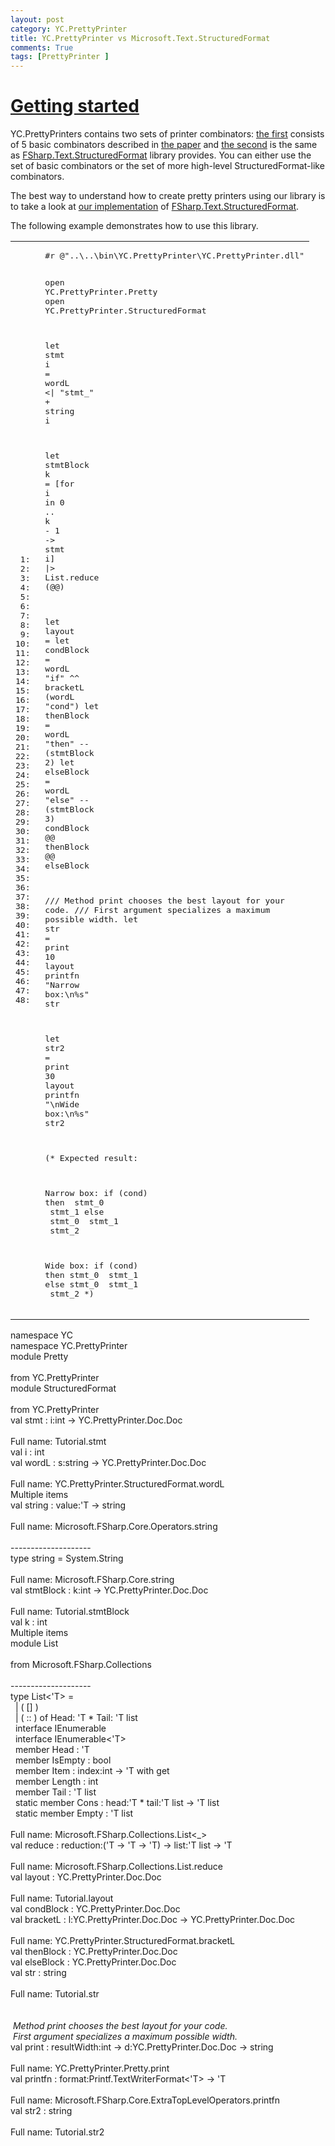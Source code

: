 ```yaml
---
layout: post
category: YC.PrettyPrinter
title: YC.PrettyPrinter vs Microsoft.Text.StructuredFormat
comments: True
tags: [PrettyPrinter ]
---
```

        
<h1><a name="Getting-started" class="anchor" href="#Getting-started">Getting started</a></h1>

<p>YC.PrettyPrinters contains two sets of printer combinators: 
<a href="http://yaccconstructor.github.io/YC.PrettyPrinter/reference/yc-prettyprinter-doc-doc.html">the first</a> 
consists of 5 basic combinators described in 
<a href="http://link.springer.com/chapter/10.1007%2F978-3-662-46823-4_21">the paper</a>
and <a href="http://yaccconstructor.github.io/YC.PrettyPrinter/reference/yc-prettyprinter-structuredformat.html">the second</a> is the same as 
<a href="https://github.com/fsprojects/FSharpx.Extras/tree/master/src/FSharpx.Text.StructuredFormat">FSharp.Text.StructuredFormat</a>
library provides. You can either use the set of basic combinators or the set of more high-level StructuredFormat-like combinators.</p>

<p>The best way to understand how to create pretty printers using our library is to take a look 
at <a href="https://github.com/YaccConstructor/YC.PrettyPrinter/blob/master/src/YC.PrettyPrinter/StructuredFormat.fs">our implementation</a> of
<a href="https://github.com/fsprojects/FSharpx.Extras/tree/master/src/FSharpx.Text.StructuredFormat">FSharp.Text.StructuredFormat</a>.</p>

<p>The following example demonstrates how to use this library.</p>

<table class="pre"><tr><td class="lines"><pre class="fssnip">
<span class="l"> 1: </span>
<span class="l"> 2: </span>
<span class="l"> 3: </span>
<span class="l"> 4: </span>
<span class="l"> 5: </span>
<span class="l"> 6: </span>
<span class="l"> 7: </span>
<span class="l"> 8: </span>
<span class="l"> 9: </span>
<span class="l">10: </span>
<span class="l">11: </span>
<span class="l">12: </span>
<span class="l">13: </span>
<span class="l">14: </span>
<span class="l">15: </span>
<span class="l">16: </span>
<span class="l">17: </span>
<span class="l">18: </span>
<span class="l">19: </span>
<span class="l">20: </span>
<span class="l">21: </span>
<span class="l">22: </span>
<span class="l">23: </span>
<span class="l">24: </span>
<span class="l">25: </span>
<span class="l">26: </span>
<span class="l">27: </span>
<span class="l">28: </span>
<span class="l">29: </span>
<span class="l">30: </span>
<span class="l">31: </span>
<span class="l">32: </span>
<span class="l">33: </span>
<span class="l">34: </span>
<span class="l">35: </span>
<span class="l">36: </span>
<span class="l">37: </span>
<span class="l">38: </span>
<span class="l">39: </span>
<span class="l">40: </span>
<span class="l">41: </span>
<span class="l">42: </span>
<span class="l">43: </span>
<span class="l">44: </span>
<span class="l">45: </span>
<span class="l">46: </span>
<span class="l">47: </span>
<span class="l">48: </span>
</pre>
</td>
<td class="snippet"><pre class="fssnip">
<span class="prep">#r</span> <span class="s">@&quot;..\..\bin\YC.PrettyPrinter\YC.PrettyPrinter.dll&quot;</span>

<span class="k">open</span> <span onmouseout="hideTip(event, 'fs1', 1)" onmouseover="showTip(event, 'fs1', 1)" class="i">YC</span><span class="o">.</span><span onmouseout="hideTip(event, 'fs2', 2)" onmouseover="showTip(event, 'fs2', 2)" class="i">PrettyPrinter</span><span class="o">.</span><span onmouseout="hideTip(event, 'fs3', 3)" onmouseover="showTip(event, 'fs3', 3)" class="i">Pretty</span>
<span class="k">open</span> <span onmouseout="hideTip(event, 'fs1', 4)" onmouseover="showTip(event, 'fs1', 4)" class="i">YC</span><span class="o">.</span><span onmouseout="hideTip(event, 'fs2', 5)" onmouseover="showTip(event, 'fs2', 5)" class="i">PrettyPrinter</span><span class="o">.</span><span onmouseout="hideTip(event, 'fs4', 6)" onmouseover="showTip(event, 'fs4', 6)" class="i">StructuredFormat</span>

<span class="k">let</span> <span onmouseout="hideTip(event, 'fs5', 7)" onmouseover="showTip(event, 'fs5', 7)" class="f">stmt</span> <span onmouseout="hideTip(event, 'fs6', 8)" onmouseover="showTip(event, 'fs6', 8)" class="i">i</span> <span class="o">=</span> <span onmouseout="hideTip(event, 'fs7', 9)" onmouseover="showTip(event, 'fs7', 9)" class="f">wordL</span> <span class="o">&lt;|</span> <span class="s">&quot;stmt_&quot;</span> <span class="o">+</span> <span onmouseout="hideTip(event, 'fs8', 10)" onmouseover="showTip(event, 'fs8', 10)" class="f">string</span> <span onmouseout="hideTip(event, 'fs6', 11)" onmouseover="showTip(event, 'fs6', 11)" class="i">i</span>

<span class="k">let</span> <span onmouseout="hideTip(event, 'fs9', 12)" onmouseover="showTip(event, 'fs9', 12)" class="f">stmtBlock</span> <span onmouseout="hideTip(event, 'fs10', 13)" onmouseover="showTip(event, 'fs10', 13)" class="i">k</span> <span class="o">=</span>
    [<span class="k">for</span> <span onmouseout="hideTip(event, 'fs6', 14)" onmouseover="showTip(event, 'fs6', 14)" class="i">i</span> <span class="k">in</span> <span class="n">0</span> <span class="o">..</span> <span onmouseout="hideTip(event, 'fs10', 15)" onmouseover="showTip(event, 'fs10', 15)" class="i">k</span> <span class="o">-</span> <span class="n">1</span> <span class="k">-&gt;</span> <span onmouseout="hideTip(event, 'fs5', 16)" onmouseover="showTip(event, 'fs5', 16)" class="f">stmt</span> <span onmouseout="hideTip(event, 'fs6', 17)" onmouseover="showTip(event, 'fs6', 17)" class="i">i</span>]
    <span class="o">|&gt;</span> <span onmouseout="hideTip(event, 'fs11', 18)" onmouseover="showTip(event, 'fs11', 18)" class="t">List</span><span class="o">.</span><span onmouseout="hideTip(event, 'fs12', 19)" onmouseover="showTip(event, 'fs12', 19)" class="f">reduce</span> (<span class="o">@@</span>)

<span class="k">let</span> <span onmouseout="hideTip(event, 'fs13', 20)" onmouseover="showTip(event, 'fs13', 20)" class="i">layout</span> <span class="o">=</span>
   <span class="k">let</span> <span onmouseout="hideTip(event, 'fs14', 21)" onmouseover="showTip(event, 'fs14', 21)" class="i">condBlock</span> <span class="o">=</span> <span onmouseout="hideTip(event, 'fs7', 22)" onmouseover="showTip(event, 'fs7', 22)" class="f">wordL</span> <span class="s">&quot;if&quot;</span> <span class="o">^^</span> <span onmouseout="hideTip(event, 'fs15', 23)" onmouseover="showTip(event, 'fs15', 23)" class="f">bracketL</span> (<span onmouseout="hideTip(event, 'fs7', 24)" onmouseover="showTip(event, 'fs7', 24)" class="f">wordL</span> <span class="s">&quot;cond&quot;</span>)
   <span class="k">let</span> <span onmouseout="hideTip(event, 'fs16', 25)" onmouseover="showTip(event, 'fs16', 25)" class="i">thenBlock</span> <span class="o">=</span> <span onmouseout="hideTip(event, 'fs7', 26)" onmouseover="showTip(event, 'fs7', 26)" class="f">wordL</span> <span class="s">&quot;then&quot;</span> <span class="o">--</span> (<span onmouseout="hideTip(event, 'fs9', 27)" onmouseover="showTip(event, 'fs9', 27)" class="f">stmtBlock</span> <span class="n">2</span>)
   <span class="k">let</span> <span onmouseout="hideTip(event, 'fs17', 28)" onmouseover="showTip(event, 'fs17', 28)" class="i">elseBlock</span> <span class="o">=</span> <span onmouseout="hideTip(event, 'fs7', 29)" onmouseover="showTip(event, 'fs7', 29)" class="f">wordL</span> <span class="s">&quot;else&quot;</span> <span class="o">--</span> (<span onmouseout="hideTip(event, 'fs9', 30)" onmouseover="showTip(event, 'fs9', 30)" class="f">stmtBlock</span> <span class="n">3</span>)
   <span onmouseout="hideTip(event, 'fs14', 31)" onmouseover="showTip(event, 'fs14', 31)" class="i">condBlock</span>
   <span class="o">@@</span> <span onmouseout="hideTip(event, 'fs16', 32)" onmouseover="showTip(event, 'fs16', 32)" class="i">thenBlock</span>
   <span class="o">@@</span> <span onmouseout="hideTip(event, 'fs17', 33)" onmouseover="showTip(event, 'fs17', 33)" class="i">elseBlock</span>

<span class="c">/// Method print chooses the best layout for your code.</span>
<span class="c">/// First argument specializes a maximum possible width.</span>
<span class="k">let</span> <span onmouseout="hideTip(event, 'fs18', 34)" onmouseover="showTip(event, 'fs18', 34)" class="i">str</span> <span class="o">=</span> <span onmouseout="hideTip(event, 'fs19', 35)" onmouseover="showTip(event, 'fs19', 35)" class="f">print</span> <span class="n">10</span> <span onmouseout="hideTip(event, 'fs13', 36)" onmouseover="showTip(event, 'fs13', 36)" class="i">layout</span>
<span onmouseout="hideTip(event, 'fs20', 37)" onmouseover="showTip(event, 'fs20', 37)" class="f">printfn</span> <span class="s">&quot;Narrow box:</span><span class="e">\n</span><span class="s"></span><span class="pf">%s</span><span class="s">&quot;</span> <span onmouseout="hideTip(event, 'fs18', 38)" onmouseover="showTip(event, 'fs18', 38)" class="i">str</span>

<span class="k">let</span> <span onmouseout="hideTip(event, 'fs21', 39)" onmouseover="showTip(event, 'fs21', 39)" class="i">str2</span> <span class="o">=</span> <span onmouseout="hideTip(event, 'fs19', 40)" onmouseover="showTip(event, 'fs19', 40)" class="f">print</span> <span class="n">30</span> <span onmouseout="hideTip(event, 'fs13', 41)" onmouseover="showTip(event, 'fs13', 41)" class="i">layout</span>
<span onmouseout="hideTip(event, 'fs20', 42)" onmouseover="showTip(event, 'fs20', 42)" class="f">printfn</span> <span class="s">&quot;</span><span class="e">\n</span><span class="s">Wide box:</span><span class="e">\n</span><span class="s"></span><span class="pf">%s</span><span class="s">&quot;</span> <span onmouseout="hideTip(event, 'fs21', 43)" onmouseover="showTip(event, 'fs21', 43)" class="i">str2</span>

<span class="c">(*</span>
<span class="c">Expected result:</span>

<span class="c">Narrow box:</span>
<span class="c">if (cond)</span>
<span class="c">then</span>
<span class="c"> stmt_0</span>
<span class="c"> stmt_1</span>
<span class="c">else</span>
<span class="c"> stmt_0</span>
<span class="c"> stmt_1</span>
<span class="c"> stmt_2</span>

<span class="c">Wide box:</span>
<span class="c">if (cond)</span>
<span class="c">then stmt_0</span>
<span class="c">     stmt_1</span>
<span class="c">else stmt_0</span>
<span class="c">     stmt_1</span>
<span class="c">     stmt_2</span>
<span class="c">*)</span>
</pre>
</td>
</tr>
</table>

<div class="tip" id="fs1">namespace YC</div>
<div class="tip" id="fs2">namespace YC.PrettyPrinter</div>
<div class="tip" id="fs3">module Pretty<br /><br />from YC.PrettyPrinter</div>
<div class="tip" id="fs4">module StructuredFormat<br /><br />from YC.PrettyPrinter</div>
<div class="tip" id="fs5">val stmt : i:int -&gt; YC.PrettyPrinter.Doc.Doc<br /><br />Full name: Tutorial.stmt</div>
<div class="tip" id="fs6">val i : int</div>
<div class="tip" id="fs7">val wordL : s:string -&gt; YC.PrettyPrinter.Doc.Doc<br /><br />Full name: YC.PrettyPrinter.StructuredFormat.wordL</div>
<div class="tip" id="fs8">Multiple items<br />val string : value:&#39;T -&gt; string<br /><br />Full name: Microsoft.FSharp.Core.Operators.string<br /><br />--------------------<br />type string = System.String<br /><br />Full name: Microsoft.FSharp.Core.string</div>
<div class="tip" id="fs9">val stmtBlock : k:int -&gt; YC.PrettyPrinter.Doc.Doc<br /><br />Full name: Tutorial.stmtBlock</div>
<div class="tip" id="fs10">val k : int</div>
<div class="tip" id="fs11">Multiple items<br />module List<br /><br />from Microsoft.FSharp.Collections<br /><br />--------------------<br />type List&lt;&#39;T&gt; =<br />&#160;&#160;| ( [] )<br />&#160;&#160;| ( :: ) of Head: &#39;T * Tail: &#39;T list<br />&#160;&#160;interface IEnumerable<br />&#160;&#160;interface IEnumerable&lt;&#39;T&gt;<br />&#160;&#160;member Head : &#39;T<br />&#160;&#160;member IsEmpty : bool<br />&#160;&#160;member Item : index:int -&gt; &#39;T with get<br />&#160;&#160;member Length : int<br />&#160;&#160;member Tail : &#39;T list<br />&#160;&#160;static member Cons : head:&#39;T * tail:&#39;T list -&gt; &#39;T list<br />&#160;&#160;static member Empty : &#39;T list<br /><br />Full name: Microsoft.FSharp.Collections.List&lt;_&gt;</div>
<div class="tip" id="fs12">val reduce : reduction:(&#39;T -&gt; &#39;T -&gt; &#39;T) -&gt; list:&#39;T list -&gt; &#39;T<br /><br />Full name: Microsoft.FSharp.Collections.List.reduce</div>
<div class="tip" id="fs13">val layout : YC.PrettyPrinter.Doc.Doc<br /><br />Full name: Tutorial.layout</div>
<div class="tip" id="fs14">val condBlock : YC.PrettyPrinter.Doc.Doc</div>
<div class="tip" id="fs15">val bracketL : l:YC.PrettyPrinter.Doc.Doc -&gt; YC.PrettyPrinter.Doc.Doc<br /><br />Full name: YC.PrettyPrinter.StructuredFormat.bracketL</div>
<div class="tip" id="fs16">val thenBlock : YC.PrettyPrinter.Doc.Doc</div>
<div class="tip" id="fs17">val elseBlock : YC.PrettyPrinter.Doc.Doc</div>
<div class="tip" id="fs18">val str : string<br /><br />Full name: Tutorial.str<br /><em><br /><br />&#160;Method print chooses the best layout for your code.<br />&#160;First argument specializes a maximum possible width.</em></div>
<div class="tip" id="fs19">val print : resultWidth:int -&gt; d:YC.PrettyPrinter.Doc.Doc -&gt; string<br /><br />Full name: YC.PrettyPrinter.Pretty.print</div>
<div class="tip" id="fs20">val printfn : format:Printf.TextWriterFormat&lt;&#39;T&gt; -&gt; &#39;T<br /><br />Full name: Microsoft.FSharp.Core.ExtraTopLevelOperators.printfn</div>
<div class="tip" id="fs21">val str2 : string<br /><br />Full name: Tutorial.str2</div>



